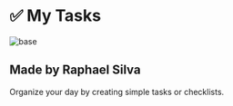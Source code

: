 # :white_check_mark: My Tasks

![base](https://user-images.githubusercontent.com/66075182/129624778-698c09dd-acaa-4f69-8c5e-47978341ec42.jpg)

## Made by Raphael Silva

Organize your day by creating simple tasks or checklists.
